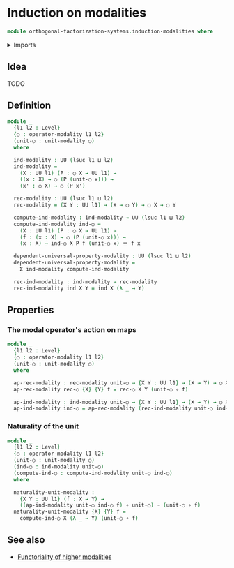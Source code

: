 # Induction on modalities

```agda
module orthogonal-factorization-systems.induction-modalities where
```

<details><summary>Imports</summary>

```agda
open import foundation.dependent-pair-types
open import foundation.function-types
open import foundation.homotopies
open import foundation.identity-types
open import foundation.universe-levels

open import orthogonal-factorization-systems.modal-operators
```

</details>

## Idea

TODO

## Definition

```agda
module _
  {l1 l2 : Level}
  {○ : operator-modality l1 l2}
  (unit-○ : unit-modality ○)
  where

  ind-modality : UU (lsuc l1 ⊔ l2)
  ind-modality =
    (X : UU l1) (P : ○ X → UU l1) →
    ((x : X) → ○ (P (unit-○ x))) →
    (x' : ○ X) → ○ (P x')

  rec-modality : UU (lsuc l1 ⊔ l2)
  rec-modality = (X Y : UU l1) → (X → ○ Y) → ○ X → ○ Y

  compute-ind-modality : ind-modality → UU (lsuc l1 ⊔ l2)
  compute-ind-modality ind-○ =
    (X : UU l1) (P : ○ X → UU l1) →
    (f : (x : X) → ○ (P (unit-○ x))) →
    (x : X) → ind-○ X P f (unit-○ x) ＝ f x

  dependent-universal-property-modality : UU (lsuc l1 ⊔ l2)
  dependent-universal-property-modality =
    Σ ind-modality compute-ind-modality

  rec-ind-modality : ind-modality → rec-modality
  rec-ind-modality ind X Y = ind X (λ _ → Y)
```

## Properties

### The modal operator's action on maps

```agda
module _
  {l1 l2 : Level}
  {○ : operator-modality l1 l2}
  (unit-○ : unit-modality ○)
  where

  ap-rec-modality : rec-modality unit-○ → {X Y : UU l1} → (X → Y) → ○ X → ○ Y
  ap-rec-modality rec-○ {X} {Y} f = rec-○ X Y (unit-○ ∘ f)

  ap-ind-modality : ind-modality unit-○ → {X Y : UU l1} → (X → Y) → ○ X → ○ Y
  ap-ind-modality ind-○ = ap-rec-modality (rec-ind-modality unit-○ ind-○)
```

### Naturality of the unit

```agda
module _
  {l1 l2 : Level}
  {○ : operator-modality l1 l2}
  (unit-○ : unit-modality ○)
  (ind-○ : ind-modality unit-○)
  (compute-ind-○ : compute-ind-modality unit-○ ind-○)
  where

  naturality-unit-modality :
    {X Y : UU l1} (f : X → Y) →
    ((ap-ind-modality unit-○ ind-○ f) ∘ unit-○) ~ (unit-○ ∘ f)
  naturality-unit-modality {X} {Y} f =
    compute-ind-○ X (λ _ → Y) (unit-○ ∘ f)
```

## See also

- [Functoriality of higher modalities](orthogonal-factorization-systems.functoriality-higher-modalities.md)
